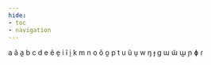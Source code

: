 ```yaml
---
hide:
- toc
- navigation
---
```

a
ã
a̰
b
c
d
e
ẽ
ḛ
i
ĩ
ḭ
k
m
n
o
õ
o̰
p
t
u
ũ
ṵ
w
ŋ
ɟ
ɡ
ɯ
ɯ̃
ɯ̰
ɲ
ɸ
ɾ
